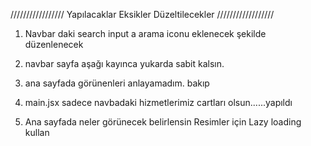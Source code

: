 /////////////////  Yapılacaklar Eksikler Düzeltilecekler //////////////////

1. Navbar daki search input a arama iconu eklenecek şekilde düzenlenecek
2. navbar sayfa aşağı kayınca yukarda sabit kalsın.

3. ana sayfada görünenleri anlayamadım.  bakıp
4. main.jsx sadece navbadaki hizmetlerimiz cartları olsun......yapıldı
5. Ana sayfada neler görünecek belirlensin
Resimler için Lazy loading kullan



